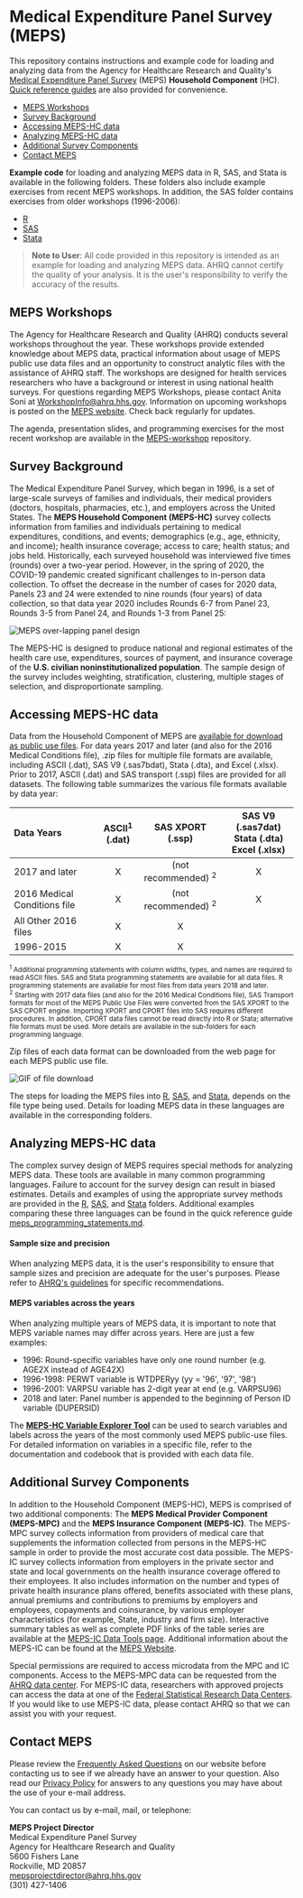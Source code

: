 # Medical Expenditure Panel Survey (MEPS) <!-- omit in toc -->

This repository contains instructions and example code for loading and analyzing data from the Agency for Healthcare Research and Quality's [Medical Expenditure Panel Survey](https://meps.ahrq.gov/mepsweb/) (MEPS) <b>Household Component</b> (HC). [Quick reference guides](Quick_Reference_Guides) are also provided for convenience.

- [MEPS Workshops](#meps-workshops)
- [Survey Background](#survey-background)
- [Accessing MEPS-HC data](#accessing-meps-hc-data)
- [Analyzing MEPS-HC data](#analyzing-meps-hc-data)
- [Additional Survey Components](#additional-survey-components)
- [Contact MEPS](#contact-meps)

<b>Example code</b> for loading and analyzing MEPS data in R, SAS, and Stata is available in the following folders. These folders also include example exercises from recent MEPS workshops. In addition, the SAS folder contains exercises from older workshops (1996-2006):
 * [R](R) <br>
 * [SAS](SAS) <br>
 * [Stata](Stata) <br>

 > **Note to User**: All code provided in this repository is intended as an example for loading and analyzing MEPS data. AHRQ cannot certify the quality of your analysis. It is the user's responsibility to verify the accuracy of the results.

## MEPS Workshops

The Agency for Healthcare Research and Quality (AHRQ) conducts several workshops throughout the year. These workshops provide extended knowledge about MEPS data, practical information about usage of MEPS public use data files and an opportunity to construct analytic files with the assistance of AHRQ staff. The workshops are designed for health services researchers who have a background or interest in using national health surveys. For questions regarding MEPS Workshops, please contact Anita Soni at [WorkshopInfo@ahrq.hhs.gov](mailto:WorkshopInfo@ahrq.hhs.gov). Information on upcoming workshops is posted on the [MEPS website](https://meps.ahrq.gov/about_meps/workshops_events.jsp). Check back regularly for updates.

The agenda, presentation slides, and programming exercises for the most recent workshop are available in the [MEPS-workshop](https://github.com/HHS-AHRQ/MEPS-workshop) repository.


## Survey Background
The Medical Expenditure Panel Survey, which began in 1996, is a set of large-scale surveys of families and individuals, their medical providers (doctors, hospitals, pharmacies, etc.), and employers across the United States. The <b>MEPS Household Component (MEPS-HC)</b> survey collects information from families and individuals pertaining to medical expenditures, conditions, and events; demographics (e.g., age, ethnicity, and income); health insurance coverage; access to care; health status; and jobs held. Historically, each surveyed household was interviewed five times (rounds) over a two-year period. However, in the spring of 2020, the COVID-19 pandemic created significant challenges to in-person data collection. To offset the decrease in the number of cases for 2020 data, Panels 23 and 24 were extended to nine rounds (four years) of data collection, so that data year 2020 includes Rounds 6-7 from Panel 23, Rounds 3-5 from Panel 24, and Rounds 1-3 from Panel 25:

![MEPS over-lapping panel design](_images/panel_design.png)

The MEPS-HC is designed to produce national and regional estimates of the health care use, expenditures, sources of payment, and insurance coverage of the <b>U.S. civilian noninstitutionalized population</b>. The sample design of the survey includes weighting, stratification, clustering, multiple stages of selection, and disproportionate sampling.

## Accessing MEPS-HC data

Data from the Household Component of MEPS are [available for download as public use files](https://meps.ahrq.gov/mepsweb/data_stats/download_data_files.jsp). For data years 2017 and later (and also for the 2016 Medical Conditions file), .zip files for multiple file formats are available, including ASCII (.dat), SAS V9 (.sas7bdat), Stata (.dta), and Excel (.xlsx). Prior to 2017, ASCII (.dat) and SAS transport (.ssp) files are provided for all datasets. The following table summarizes the various file formats available by data year:



|Data Years         |ASCII<sup>1</sup>  <br>(.dat) |SAS XPORT <br>(.ssp) |SAS V9 (.sas7dat) <br> Stata (.dta) <br> Excel (.xlsx) |
|:-----------------|:----:|:--------:|:--:|
|2017 and later    |X     | (not recommended) <sup>2</sup>       |X   |
|2016 Medical Conditions file  |X | (not recommended) <sup>2</sup>  |X   |
|All Other 2016 files  |X     |X         |    |
|1996-2015              |X     |X         |    |


<sub><sup>1</sup> Additional programming statements with column widths, types, and names are required to read ASCII files. SAS and Stata programming statements are available for all data files. R programming statements are available for most files from data years 2018 and later.
<br><sup>2</sup> Starting with 2017 data files (and also for the 2016 Medical Conditions file), SAS Transport formats for most of the MEPS Public Use Files were converted from the SAS XPORT to the SAS CPORT engine. Importing XPORT and CPORT files into SAS requires different procedures. In addition, CPORT data files cannot be read directly into R or Stata; alternative file formats must be used. More details are available in the sub-folders for each programming language.</sub>

Zip files of each data format can be downloaded from the web page for each MEPS public use file. 

![GIF of file download](_images/download-video.gif)

The steps for loading the MEPS files into [R](R), [SAS](SAS), and [Stata](Stata), depends on the file type being used. Details for loading MEPS data in these languages are available in the corresponding folders.


## Analyzing MEPS-HC data
The complex survey design of MEPS requires special methods for analyzing MEPS data. These tools are available in many common programming languages. Failure to account for the survey design can result in biased estimates. Details and examples of using the appropriate survey methods are provided in the [R](R), [SAS](SAS), and [Stata](Stata) folders. Additional examples comparing these three languages can be found in the quick reference guide [meps_programming_statements.md](Quick_Reference_Guides/meps_programming_statements.md).

#### Sample size and precision <!-- omit in toc -->

When analyzing MEPS data, it is the user's responsibility to ensure that sample sizes and precision are adequate for the user's purposes. Please refer to [AHRQ's guidelines](https://meps.ahrq.gov/survey_comp/precision_guidelines.shtml) for specific recommendations.

#### MEPS variables across the years <!-- omit in toc -->

When analyzing multiple years of MEPS data, it is important to note that MEPS variable names may differ across years. Here are just a few examples:

* 1996: Round-specific variables have only one round number (e.g. AGE2X instead of AGE42X)
* 1996-1998: PERWT variable is WTDPERyy (yy = '96', '97', '98')
* 1996-2001: VARPSU variable has 2-digit year at end (e.g. VARPSU96)
* 2018 and later: Panel number is appended to the beginning of Person ID variable (DUPERSID)

The <b>[MEPS-HC Variable Explorer Tool](https://datatools.ahrq.gov/meps-hc#varExp)</b> can be used to search variables and labels across the years of the most commonly used MEPS public-use files. For detailed information on variables in a specific file, refer to the documentation and codebook that is provided with each data file.


## Additional Survey Components

In addition to the Household Component (MEPS-HC), MEPS is comprised of two additional components: The <b>MEPS Medical Provider Component (MEPS-MPC)</b> and the <b>MEPS Insurance Component (MEPS-IC)</b>. The MEPS-MPC survey collects information from providers of medical care that supplements the information collected from persons in the MEPS-HC sample in order to provide the most accurate cost data possible. The MEPS-IC survey collects information from employers in the private sector and state and local governments on the health insurance coverage offered to their employees. It also includes information on the number and types of private health insurance plans offered, benefits associated with these plans, annual premiums and contributions to premiums by employers and employees, copayments and coinsurance, by various employer characteristics (for example, State, industry and firm size). Interactive summary tables as well as complete PDF links of the table series are available at the  [MEPS-IC Data Tools page](https://datatools.ahrq.gov/meps-ic). Additional information about the MEPS-IC can be found at the [MEPS Website](https://meps.ahrq.gov/mepsweb/survey_comp/Insurance.jsp).

Special permissions are required to access microdata from the MPC and IC components. Access to the MEPS-MPC data can be requested from the [AHRQ data center](https://meps.ahrq.gov/mepsweb/data_stats/onsite_datacenter.jsp). For MEPS-IC data, researchers with approved projects can access the data at one of the [Federal Statistical Research Data Centers](https://www.census.gov/content/census/en/about/adrm/fsrdc/locations.html). If you would like to use MEPS-IC data, please contact AHRQ so that we can assist you with your request.

## Contact MEPS

Please review the [Frequently Asked Questions](https://meps.ahrq.gov/mepsweb/about_meps/faq_results.jsp?ChooseTopic=All+Categories&keyword=&Submit2=Search) on our website before contacting us to see if we already have an answer to your question. Also read our [Privacy Policy](https://meps.ahrq.gov/mepsweb/privacy_policy.jsp) for answers to any questions you may have about the use of your e-mail address.

You can contact us by e-mail, mail, or telephone:

<b>MEPS Project Director</b><br>
Medical Expenditure Panel Survey<br>
Agency for Healthcare Research and Quality<br>
5600 Fishers Lane<br>
Rockville, MD 20857<br>
[mepsprojectdirector@ahrq.hhs.gov](mailto:mepsprojectdirector@ahrq.hhs.gov)<br>
(301) 427-1406<br>
